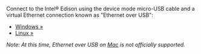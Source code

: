 Connect to the Intel® Edison using the device mode micro-USB cable and a virtual Ethernet connection known as "Ethernet over USB":

* [Windows »](windows/connect.md)
* [Linux »](linux/connect.md)

_Note: At this time, Ethernet over USB on [Mac](mac/connect.md) is not officially supported._